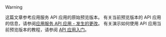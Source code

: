 > [!WARNING]
> 这篇文章参考应用服务 API 应用的原始预览版本。  有关当前预览版本的 API 应用的信息，请参阅[应用服务 API 应用 - 发生的更改](../articles/app-service-api/app-service-api-whats-changed.md)。 有关演示如何使用 API 应用当前预览版本的教程，请参阅 [API 应用入门](../articles/app-service-api/app-service-api-dotnet-get-started.md)。 
> 
> 



<!--HONumber=Jan17_HO3-->


